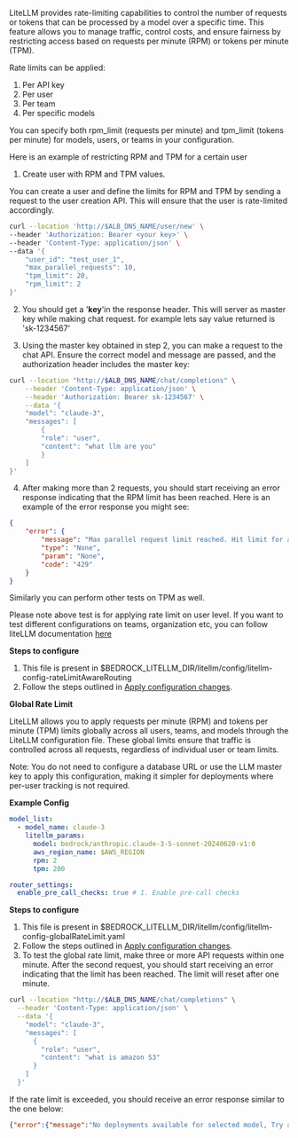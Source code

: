 LiteLLM provides rate-limiting capabilities to control the number of requests or tokens that can be processed by a model over a specific time. This feature allows you to manage traffic, control costs, and ensure fairness by restricting access based on requests per minute (RPM) or tokens per minute (TPM).

Rate limits can be applied:

1. Per API key
2. Per user
3. Per team
4. Per specific models

You can specify both rpm_limit (requests per minute) and tpm_limit (tokens per minute) for models, users, or teams in your configuration.

Here is an example of restricting RPM and TPM for a certain user

1. Create user with RPM and TPM values.

You can create a user and define the limits for RPM and TPM by sending a request to the user creation API. This will ensure that the user is rate-limited accordingly.

```bash
curl --location 'http://$ALB_DNS_NAME/user/new' \
--header 'Authorization: Bearer <your key>' \
--header 'Content-Type: application/json' \
--data '{
    "user_id": "test_user_1", 
    "max_parallel_requests": 10, 
    "tpm_limit": 20, 
    "rpm_limit": 2
}'

```

   2. You should get a '**key**'in the response header. This will server as master key while making chat request. for example lets say value returned is 'sk-1234567'

   3. Using the master key obtained in step 2, you can make a request to the chat API. Ensure the correct model and message are passed, and the authorization header includes the master key:

```bash
curl --location "http://$ALB_DNS_NAME/chat/completions" \
    --header 'Content-Type: application/json' \
    --header 'Authorization: Bearer sk-1234567' \
    --data '{
    "model": "claude-3",
    "messages": [
        {
        "role": "user",
        "content": "what llm are you"
        }
    ]
}'

```

4. After making more than 2 requests, you should start receiving an error response indicating that the RPM limit has been reached. Here is an example of the error response you might see:

```json
{
    "error": {
        "message": "Max parallel request limit reached. Hit limit for api_key: xxx. tpm_limit: 20, current_tpm 46, rpm_limit: 2, current rpm 1",
        "type": "None",
        "param": "None",
        "code": "429"
    }
}
```

Similarly you can perform other tests on TPM as well.

Please note above test is for applying rate limit on user level. If you want to test different configurations on teams, organization etc, you can follow liteLLM documentation [here](https://docs.litellm.ai/docs/proxy/users)


**Steps to configure**

1. This file is present in $BEDROCK_LITELLM_DIR/litellm/config/litellm-config-rateLimitAwareRouting
2. Follow the steps outlined in [Apply configuration changes](./40-apply-config-changes.md).

**Global Rate Limit**

LiteLLM allows you to apply requests per minute (RPM) and tokens per minute (TPM) limits globally across all users, teams, and models through the LiteLLM configuration file. These global limits ensure that traffic is controlled across all requests, regardless of individual user or team limits.

Note: You do not need to configure a database URL or use the LLM master key to apply this configuration, making it simpler for deployments where per-user tracking is not required.

**Example Config**

```yaml
model_list:
  - model_name: claude-3
    litellm_params:
      model: bedrock/anthropic.claude-3-5-sonnet-20240620-v1:0
      aws_region_name: $AWS_REGION
      rpm: 2 
      tpm: 200

router_settings:
  enable_pre_call_checks: true # 1. Enable pre-call checks
```

**Steps to configure**

1. This file is present in $BEDROCK_LITELLM_DIR/litellm/config/litellm-config-globalRateLimit.yaml
2. Follow the steps outlined in [Apply configuration changes](./40-apply-config-changes.md).
3. To test the global rate limit, make three or more API requests within one minute. After the second request, you should start receiving an error indicating that the limit has been reached. The limit will reset after one minute.

```bash
curl --location "http://$ALB_DNS_NAME/chat/completions" \
  --header 'Content-Type: application/json' \
  --data '{
    "model": "claude-3",
    "messages": [
      {
        "role": "user",
        "content": "what is amazon S3"
      }
    ]
  }'
```

If the rate limit is exceeded, you should receive an error response similar to the one below:

```json
{"error":{"message":"No deployments available for selected model, Try again in 60 seconds. Passed model=bedrock/anthropic.claude-3-5-sonnet-20240620-v1:0. Try again in 60 seconds.","type":"None","param":"None","code":"429"}}%     
```
